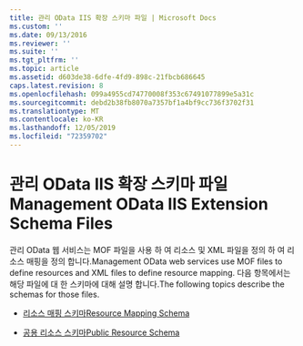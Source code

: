 ```yaml
---
title: 관리 OData IIS 확장 스키마 파일 | Microsoft Docs
ms.custom: ''
ms.date: 09/13/2016
ms.reviewer: ''
ms.suite: ''
ms.tgt_pltfrm: ''
ms.topic: article
ms.assetid: d603de38-6dfe-4fd9-898c-21fbcb686645
caps.latest.revision: 8
ms.openlocfilehash: 099a4955cd74770008f353c67491077899e5a31c
ms.sourcegitcommit: debd2b38fb8070a7357bf1a4bf9cc736f3702f31
ms.translationtype: MT
ms.contentlocale: ko-KR
ms.lasthandoff: 12/05/2019
ms.locfileid: "72359702"
---
```

# <a name="management-odata-iis-extension-schema-files"></a><span data-ttu-id="2e4c4-102">관리 OData IIS 확장 스키마 파일</span><span class="sxs-lookup"><span data-stu-id="2e4c4-102">Management OData IIS Extension Schema Files</span></span>

<span data-ttu-id="2e4c4-103">관리 OData 웹 서비스는 MOF 파일을 사용 하 여 리소스 및 XML 파일을 정의 하 여 리소스 매핑을 정의 합니다.</span><span class="sxs-lookup"><span data-stu-id="2e4c4-103">Management OData web services use MOF files to define resources and XML files to define resource mapping.</span></span> <span data-ttu-id="2e4c4-104">다음 항목에서는 해당 파일에 대 한 스키마에 대해 설명 합니다.</span><span class="sxs-lookup"><span data-stu-id="2e4c4-104">The following topics describe the schemas for those files.</span></span>

- [<span data-ttu-id="2e4c4-105">리소스 매핑 스키마</span><span class="sxs-lookup"><span data-stu-id="2e4c4-105">Resource Mapping Schema</span></span>](./resource-mapping-schema.md)

- [<span data-ttu-id="2e4c4-106">공용 리소스 스키마</span><span class="sxs-lookup"><span data-stu-id="2e4c4-106">Public Resource Schema</span></span>](./public-resource-schema.md)